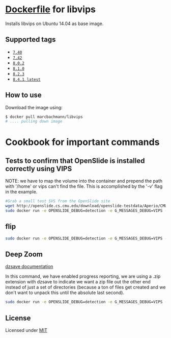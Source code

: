 # [Dockerfile](https://registry.hub.docker.com/u/marcbachmann/libvips/) for libvips

Installs libvips on Ubuntu 14.04 as base image.


## Supported tags

- [`7.40`](https://github.com/marcbachmann/dockerfile-libvips/tree/master)
- [`7.42`](https://github.com/marcbachmann/dockerfile-libvips/tree/7.42.3)
- [`8.0.2`](https://github.com/marcbachmann/dockerfile-libvips/tree/8.0.2)
- [`8.1.0`](https://github.com/marcbachmann/dockerfile-libvips/tree/8.1.0)
- [`8.2.3`](https://github.com/marcbachmann/dockerfile-libvips/tree/8.2.3)
- [`8.4.1`, `latest`](https://github.com/marcbachmann/dockerfile-libvips/tree/8.4.1)

## How to use

Download the image using:

```bash
$ docker pull marcbachmann/libvips
# .... pulling down image
```

# Cookbook for important commands

## Tests to confirm that OpenSlide is installed correctly using VIPS

NOTE: we have to map the volume into the container and prepend the path with '/home' or vips can't find the file.  This is accomplished by the '-v' flag in the example.

```bash
#Grab a small test SVS from the OpenSlide site
wget http://openslide.cs.cmu.edu/download/openslide-testdata/Aperio/CMU-1-Small-Region.svs
sudo docker run -e OPENSLIDE_DEBUG=detection -e G_MESSAGES_DEBUG=VIPS -v ${PWD}:/home metacell/libvips vips openslideload --associated thumbnail /home/HM_0597_Myelin_TO\ BE\ FLIPPED\ HORIZONTALLY.svs test
```

## flip

```bash
sudo docker run -e OPENSLIDE_DEBUG=detection -e G_MESSAGES_DEBUG=VIPS -v ${PWD}:/home metacell/libvips vips --vips-progress flip /home/HM_0597_Myelin_TO\ BE\ FLIPPED\ HORIZONTALLY.svs /home/HM_0597_Myelin_FLIPPED\ HORIZONTALLY.tiff horizontal
```

## Deep Zoom

[dzsave documentation](https://jcupitt.github.io/libvips/API/current/Making-image-pyramids.md.html)

In this command, we have enabled progress reporting, we are using a .zip extension with dzsave to indicate we want a zip file out the other end instead of just a set of directories (because a ton of files get created and we don't want to unpack this until the absolute last second).

```bash
sudo docker run -e OPENSLIDE_DEBUG=detection -e G_MESSAGES_DEBUG=VIPS -v ${PWD}:/home metacell/libvips vips --vips-progress dzsave /home/HM_0597_Myelin_FLIPPED\ HORIZONTALLY.tiff /home/HM_0597_Myelin_FLIPPED\ HORIZONTALLY.zip
```


## License

Licensed under [MIT](http://opensource.org/licenses/mit-license.html)
